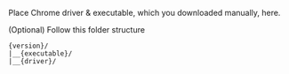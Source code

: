 Place Chrome driver & executable, which you downloaded manually, here.

(Optional) Follow this folder structure
```
{version}/
|__{executable}/
|__{driver}/
```